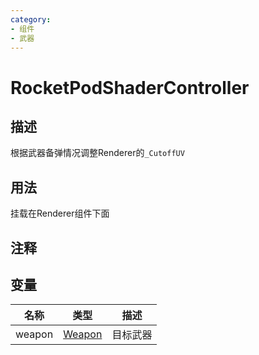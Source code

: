 ```yaml
---
category: 
- 组件
- 武器
---
```

# RocketPodShaderController
## 描述

根据武器备弹情况调整Renderer的`_CutoffUV`

## 用法

挂载在Renderer组件下面

## 注释

## 变量
| 名称 | 类型 | 描述 |
| ----------- | ----------- | ----------- |
| weapon | [Weapon](./Weapon.md) | 目标武器 |  
